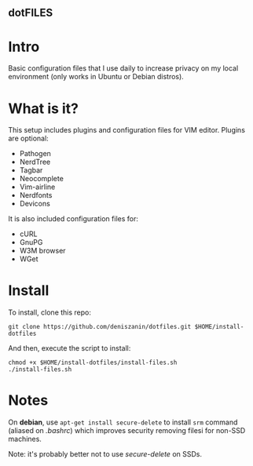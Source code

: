 dotFILES
--------
# Intro

Basic configuration files that I use daily to increase privacy on my local environment (only works in Ubuntu or Debian distros).

# What is it?

This setup includes plugins and configuration files for VIM editor. Plugins are optional:
 - Pathogen
 - NerdTree
 - Tagbar
 - Neocomplete
 - Vim-airline 
 - Nerdfonts 
 - Devicons 

It is also included configuration files for:
 - cURL
 - GnuPG
 - W3M browser
 - WGet

# Install

To install, clone this repo:

```
git clone https://github.com/deniszanin/dotfiles.git $HOME/install-dotfiles
```

And then, execute the script to install:

```
chmod +x $HOME/install-dotfiles/install-files.sh
./install-files.sh
```

# Notes

On **debian**, use `apt-get install secure-delete` to install `srm` command (aliased on *.bashrc*) which improves security removing filesi for non-SSD machines.

Note: it's probably better not to use *secure-delete* on SSDs.
